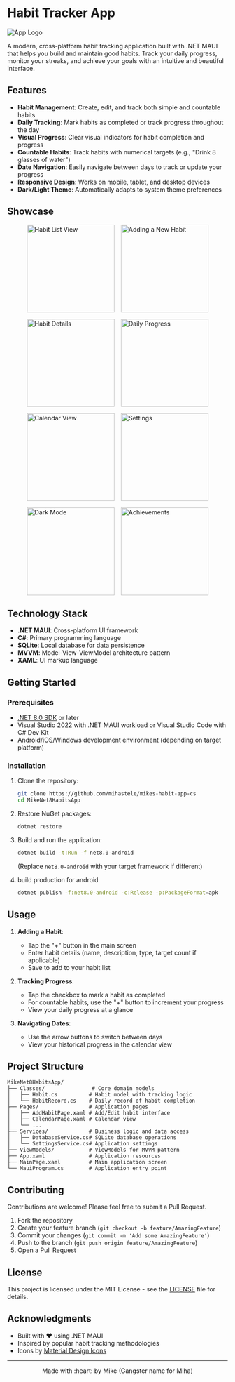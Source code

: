 # Habit Tracker App

![App Logo](showcase/pic0.png)

A modern, cross-platform habit tracking application built with .NET MAUI that helps you build and maintain good habits. Track your daily progress, monitor your streaks, and achieve your goals with an intuitive and beautiful interface.

## Features

- **Habit Management**: Create, edit, and track both simple and countable habits
- **Daily Tracking**: Mark habits as completed or track progress throughout the day
- **Visual Progress**: Clear visual indicators for habit completion and progress
- **Countable Habits**: Track habits with numerical targets (e.g., "Drink 8 glasses of water")
- **Date Navigation**: Easily navigate between days to track or update your progress
- **Responsive Design**: Works on mobile, tablet, and desktop devices
- **Dark/Light Theme**: Automatically adapts to system theme preferences

## Showcase

<div style="display: flex; flex-wrap: wrap; gap: 15px; justify-content: center;">
  <img src="showcase/pic1.png" width="200" alt="Habit List View">
  <img src="showcase/pic2.png" width="200" alt="Adding a New Habit">
  <img src="showcase/pic3.png" width="200" alt="Habit Details">
  <img src="showcase/pic4.png" width="200" alt="Daily Progress">
  <img src="showcase/pic5.png" width="200" alt="Calendar View">
  <img src="showcase/pic6.png" width="200" alt="Settings">
  <img src="showcase/pic7.png" width="200" alt="Dark Mode">
  <img src="showcase/pic8.png" width="200" alt="Achievements">
</div>

## Technology Stack

- **.NET MAUI**: Cross-platform UI framework
- **C#**: Primary programming language
- **SQLite**: Local database for data persistence
- **MVVM**: Model-View-ViewModel architecture pattern
- **XAML**: UI markup language

## Getting Started

### Prerequisites

- [.NET 8.0 SDK](https://dotnet.microsoft.com/download/dotnet/8.0) or later
- Visual Studio 2022 with .NET MAUI workload or Visual Studio Code with C# Dev Kit
- Android/iOS/Windows development environment (depending on target platform)

### Installation

1. Clone the repository:
   ```bash
   git clone https://github.com/mihastele/mikes-habit-app-cs
   cd MikeNet8HabitsApp
   ```

2. Restore NuGet packages:
   ```bash
   dotnet restore
   ```

3. Build and run the application:
   ```bash
   dotnet build -t:Run -f net8.0-android
   ```
   (Replace `net8.0-android` with your target framework if different)


4. build production for android
   ```bash
   dotnet publish -f:net8.0-android -c:Release -p:PackageFormat=apk
   ```

## Usage

1. **Adding a Habit**:
   - Tap the "+" button in the main screen
   - Enter habit details (name, description, type, target count if applicable)
   - Save to add to your habit list

2. **Tracking Progress**:
   - Tap the checkbox to mark a habit as completed
   - For countable habits, use the "+" button to increment your progress
   - View your daily progress at a glance

3. **Navigating Dates**:
   - Use the arrow buttons to switch between days
   - View your historical progress in the calendar view

## Project Structure

```
MikeNet8HabitsApp/
├── Classes/               # Core domain models
│   ├── Habit.cs          # Habit model with tracking logic
│   └── HabitRecord.cs    # Daily record of habit completion
├── Pages/                # Application pages
│   ├── AddHabitPage.xaml # Add/Edit habit interface
│   ├── CalendarPage.xaml # Calendar view
│   └── ...
├── Services/             # Business logic and data access
│   ├── DatabaseService.cs# SQLite database operations
│   └── SettingsService.cs# Application settings
├── ViewModels/           # ViewModels for MVVM pattern
├── App.xaml              # Application resources
├── MainPage.xaml         # Main application screen
└── MauiProgram.cs        # Application entry point
```

## Contributing

Contributions are welcome! Please feel free to submit a Pull Request.

1. Fork the repository
2. Create your feature branch (`git checkout -b feature/AmazingFeature`)
3. Commit your changes (`git commit -m 'Add some AmazingFeature'`)
4. Push to the branch (`git push origin feature/AmazingFeature`)
5. Open a Pull Request

## License

This project is licensed under the MIT License - see the [LICENSE](LICENSE) file for details.

## Acknowledgments

- Built with ❤️ using .NET MAUI
- Inspired by popular habit tracking methodologies
- Icons by [Material Design Icons](https://materialdesignicons.com/)

---

<div align="center">
  Made with :heart: by Mike (Gangster name for Miha)
</div>
